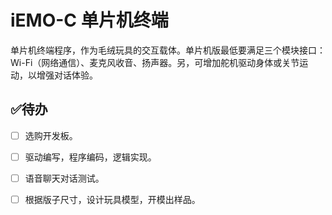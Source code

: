 # iEMO-C 单片机终端

单片机终端程序，作为毛绒玩具的交互载体。单片机版最低要满足三个模块接口：Wi-Fi（网络通信）、麦克风收音、扬声器。另，可增加舵机驱动身体或关节运动，以增强对话体验。



## ✅待办
- [ ] 选购开发板。
- [ ] 驱动编写，程序编码，逻辑实现。
- [ ] 语音聊天对话测试。
- [ ] 根据版子尺寸，设计玩具模型，开模出样品。





